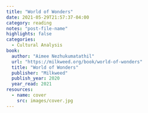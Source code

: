 ```yaml
---
title: "World of Wonders"
date: 2021-05-29T21:57:37-04:00
category: reading
notes: "post-file-name"
highlights: false
categories:
  - Cultural Analysis
book:
  author: "Aimee Nezhukumatathil"
  url: "https://milkweed.org/book/world-of-wonders"
  title: "World of Wonders"
  publisher: "Milkweed"
  publish_year: 2020
  year_read: 2021
resources:
  - name: cover
    src: images/cover.jpg
---
```


